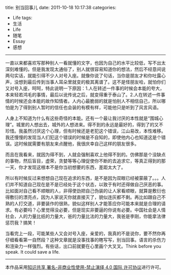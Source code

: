 title: 别当回事儿
date: 2011-10-18 10:17:38
categories: 
- Life
tags: 
- 生活
- Life
- 随笔
- Essay
- 感想
---


一直以来都喜欢写那种别人一看就懂的文字，也因为自己的水平比较低，写不出太深刻难懂的。但是我发现太通俗了，别人就很容易知道你的想法，然后不经意间说两句实话，就能引得不少人对号入座。就像你说了句话，当你是朋友才和你吐露心声，没想到最后传到当事人耳朵里就变的极其离谱了。这不是怪朋友哈，就怕你们又对号入座，呵呵，特此说明一下原因：1.人在转述一件事的时候会本能的夸大，本来轻若鸿毛的事情，最后以讹传讹之后，就变得重于泰山了。2.人在转述一件事情的时候还会本能的故作知情者。人内心最脆弱的就是怕别人不相信自己，所以哪怕是为了得到别人暂时的信任也会装的有模有样，可能他只是听到了风言风语。


人身上不知道为什么有这些奇怪的本能。还有一个最让我讨厌的本性就是“围城心理”。城里的人想出去，城外的人想进来。得不到的永远是最好的，得到了的又不珍惜。我虽然讨厌这个心理，但有时候还是老犯这个错误，江山易改，本性难移。我还慢慢的发现当人们犯这个错误的时候是不自知的，即使他内心也知道这是个错误。这时候就需要有朋友来点醒他，我很庆幸自己这样的朋友很多。


而且在我看来，就因为得不到，人就会强制喜欢上他得不到的。仿佛那是个没缺点的事物，然后盲目，虚荣，贪婪等等心理促使你不断的去追求它，等真正得到的那一天，你才发现这根本不是你当初想要的东西，差距太大了。

<!-- more -->


所以有时候反过来想想自己现在追求的东西，是不是因为双眼已经被蒙蔽了。。。人们并不知道自己现在是不是已经处于这个状态，以致于有时还得做自己厌恶的事。比如面对自己看不顺眼的人，非得使劲把自己伪装的让人家看顺眼，就算是敷衍也得敷衍的漂亮点，因为人家说灭你就直接灭了，貌似连灰都不剩。再比如跟自己不熟的人打交道，非要装作的很熟，貌似这样别人才能答应你可能本来就是合理的请求。有必要吗？心里觉得没必要，但是现实非要逼的你说有必要。中国社会是人情社会，人的力量比纸的力量大，爸的力量比法的力量大，我爸是李刚，你能拿法律惩罚我？搞笑！


当看完上一段，可能某些人又会对号入座，亲爱的，我真的不是说你，要不然你再仔细看看第一自然段？这种文章就是没事找事的瞎写写，别当回事。语言的杀伤力和渲染力一样强烈。有些话，出口前就要在心里画个大叉叉。Think before you speak. It could save a life.




--------------
本作品采用[知识共享 署名-非商业性使用-禁止演绎 4.0 国际 许可协议](http://creativecommons.org/licenses/by-nc-nd/4.0/)进行许可。
